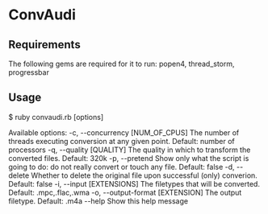 ConvAudi
========

Requirements
-----
The following gems are required for it to run:
popen4, thread_storm, progressbar

Usage
-----

$ ruby convaudi.rb [options]

Available options:
    -c, --concurrency [NUM_OF_CPUS]  The number of threads executing conversion at any given point. Default: number of processors
    -q, --quality [QUALITY]          The quality in which to transform the converted files. Default: 320k
    -p, --pretend                    Show only what the script is going to do: do not really convert or touch any file. Default: false
    -d, --delete                     Whether to delete the original file upon successful (only) converion. Default: false
    -i, --input [EXTENSIONS]         The filetypes that will be converted. Default: .mpc,.flac,.wma
    -o, --output-format [EXTENSION]  The output filetype. Default: .m4a
        --help                       Show this help message


